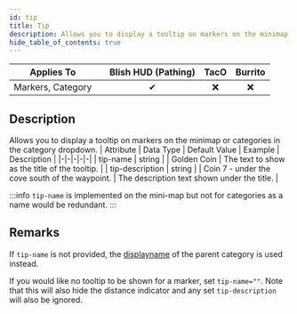 ```yaml
---
id: tip
title: Tip
description: Allows you to display a tooltip on markers on the minimap or categories in the category dropdown.
hide_table_of_contents: true
---
```

| Applies To | | Blish HUD (Pathing) | TacO | Burrito |
|-|-|-|-|-|
| <center>Markers, Category</center> | | <center>✔</center> | <center>❌</center> | <center>❌</center> |


## Description
Allows you to display a tooltip on markers on the minimap or categories in the category dropdown.
| Attribute | Data Type | Default Value | Example | Description |
|-|-|-|-|-|
| tip-name | string |  | Golden Coin | The text to show as the title of the tooltip. | 
| tip-description | string |  | Coin 7 - under the cove south of the waypoint. | The description text shown under the title. | 

:::info 
`tip-name` is implemented on the mini-map but not for categories as a name would be redundant.
:::

## Remarks

If `tip-name` is not provided, the [displayname](displayname) of the parent category is used instead.

If you would like no tooltip to be shown for a marker, set `tip-name=""`.  Note that this will also hide the distance indicator and any set `tip-description` will also be ignored.

